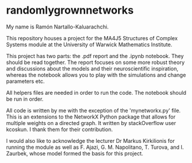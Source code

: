 # randomlygrownnetworks

My name is Ramón Nartallo-Kaluarachchi.

This repository houses a project for the MA4J5 Structures of Complex Systems module at the University of Warwick Mathematics Institute. 

This project has two parts: the .pdf report and the .ipynb notebook. They should be read together. The report focuses on some more robust theory and discussions about the models and their neuroscientific inspiration, whereas the notebook allows you to play with the simulations and change parameters etc.

All helpers files are needed in order to run the code. The notebook should be run in order.

All code is written by me with the exception of the 'mynetworkx.py' file. This is an extensions to the NetworkX Python package that allows for multiple weights on a directed graph. It written by stackOverflow user kcoskun. I thank them for their contribution.  

I would also like to acknowledge the lecturer Dr Markus Kirkilionis for running the module as well as F. Ajazi, G. M. Napolitano, T. Turova, and I. Zaurbek, whose model formed the basis for this project.

